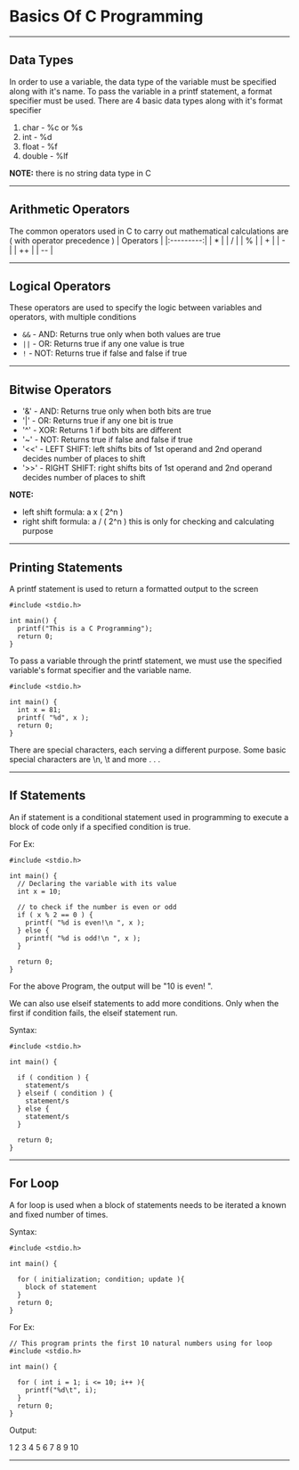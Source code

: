 # Basics Of C Programming

---

## Data Types
In order to use a variable, the data type of the variable must be specified along with it's name.
To pass the variable in a printf statement, a format specifier must be used.
There are 4 basic data types along with it's format specifier
1. char - %c or %s 
2. int - %d
3. float - %f
4. double - %lf

**NOTE:** 
there is no string data type in C

---

## Arithmetic Operators
The common operators used in C to carry out mathematical calculations are ( with operator precedence )
| Operators | 
|:---------:|
| *         |
| /         |
| %         |
| +         |
| -         |
| ++        |
| --        |

---

## Logical Operators
These operators are used to specify the logic between variables and operators, with multiple conditions

- `&&` - AND:  Returns true only when both values are true  
- `||` - OR:  Returns true if any one value is true  
- `!` - NOT:  Returns true if false and false if true

---

## Bitwise Operators
- '&' - AND:  Returns true only when both bits are true
- '|' - OR:  Returns true if any one bit is true  
- '^' - XOR:  Returns 1 if both bits are different
- '~' - NOT:  Returns true if false and false if true
- '<<' - LEFT SHIFT:  left shifts bits of 1st operand and 2nd operand decides number of places to shift
- '>>' - RIGHT SHIFT:  right shifts bits of 1st operand and 2nd operand decides number of places to shift

**NOTE:** 
* left shift formula: a x ( 2^n )
* right shift formula: a / ( 2^n )
this is only for checking and calculating purpose

---

## Printing Statements
A printf statement is used to return a formatted output to the screen
```
#include <stdio.h>

int main() {
  printf("This is a C Programming");
  return 0;
}

```
To pass a variable through the printf statement, we must use the specified variable's format specifier and the variable name.
```
#include <stdio.h>

int main() {
  int x = 81;
  printf( "%d", x );
  return 0;
}

```
There are special characters, each serving a different purpose.
Some basic special characters are \n, \t and more . . .


---

## If Statements
An if statement is a conditional statement used in programming to execute a block of code only if a specified condition is true.

For Ex:
```
#include <stdio.h>

int main() {
  // Declaring the variable with its value
  int x = 10;

  // to check if the number is even or odd
  if ( x % 2 == 0 ) {
    printf( "%d is even!\n ", x );
  } else {
    printf( "%d is odd!\n ", x );
  }

  return 0;
}
```
For the above Program, the output will be "10 is even! ".

We can also use elseif statements to add more conditions. Only when the first if condition fails, the elseif statement run.

Syntax:
```
#include <stdio.h>

int main() {

  if ( condition ) {
    statement/s
  } elseif ( condition ) {
    statement/s
  } else {
    statement/s
  }

  return 0;
}
```

---

## For Loop
A for loop is used when a block of statements needs to be iterated a known and fixed number of times.


Syntax:
```
#include <stdio.h>

int main() {

  for ( initialization; condition; update ){
    block of statement
  }
  return 0;
}
```
For Ex:
```
// This program prints the first 10 natural numbers using for loop
#include <stdio.h>

int main() {

  for ( int i = 1; i <= 10; i++ ){
    printf("%d\t", i);
  }
  return 0;
}
```
Output: 

1   2   3   4   5   6   7   8   9   10

---






















